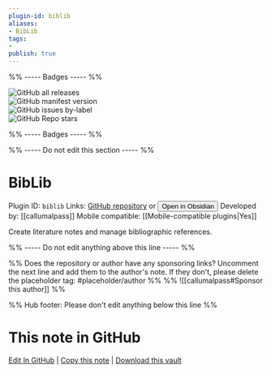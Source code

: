 ```yaml
---
plugin-id: biblib
aliases:
- BibLib
tags: 
- 
publish: true
---
```


%% ----- Badges ----- %%

![GitHub all releases](https://img.shields.io/github/downloads/callumalpass/obsidian-biblib/total?color=573E7A&logo=github&style=for-the-badge)   
![GitHub manifest version](https://img.shields.io/github/manifest-json/v/callumalpass/obsidian-biblib?color=573E7A&logo=github&style=for-the-badge)   
![GitHub issues by-label](https://img.shields.io/github/issues/callumalpass/obsidian-biblib/help%20wanted?color=573E7A&logo=github&style=for-the-badge)   
![GitHub Repo stars](https://img.shields.io/github/stars/callumalpass/obsidian-biblib?color=573E7A&logo=github&style=for-the-badge)

%% ----- Badges ----- %%

%% ----- Do not edit this section ----- %%

# BibLib

Plugin ID: `biblib`
Links: [GitHub repository](https://github.com/callumalpass/obsidian-biblib) or [<button id=HH>Open in Obsidian</button>](obsidian://show-plugin?id=biblib)
Developed by: [[callumalpass]]
Mobile compatible: [[Mobile-compatible plugins|Yes]]

Create literature notes and manage bibliographic references.

%% ----- Do not edit anything above this line ----- %% 

%% Does the repository or author have any sponsoring links? Uncomment the next line and add them to the author's note. If they don't, please delete the placeholder tag: #placeholder/author %%
%% ![[callumalpass#Sponsor this author]] %%

%% Hub footer: Please don't edit anything below this line %%

# This note in GitHub

<span class="git-footer">[Edit In GitHub](https://github.dev/obsidian-community/obsidian-hub/blob/main/02%20-%20Community%20Expansions/02.05%20All%20Community%20Expansions/Plugins/biblib.md "git-hub-edit-note") | [Copy this note](https://raw.githubusercontent.com/obsidian-community/obsidian-hub/main/02%20-%20Community%20Expansions/02.05%20All%20Community%20Expansions/Plugins/biblib.md "git-hub-copy-note") | [Download this vault](https://github.com/obsidian-community/obsidian-hub/archive/refs/heads/main.zip "git-hub-download-vault") </span>
